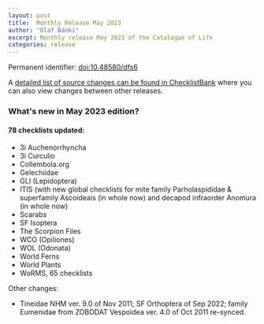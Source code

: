 ```yaml
---
layout: post
title:  Monthly Release May 2023
author: "Olaf Bánki"
excerpt: Monthly release May 2023 of the Catalogue of Life
categories: release
---
```


Permanent identifier: [doi:10.48580/dfs6](https://doi.org/10.48580/dfs6)

A [detailed list of source changes can be found in ChecklistBank](https://www.checklistbank.org/dataset/9893/sourcemetrics?hideUnchanged=true&releaseKey=9887) where you can also view changes between other releases.

### What's new in May 2023 edition?


#### 78 checklists updated:

 - 3i Auchenorrhyncha
 - 3i Curculio
 - Collembola.org
 - Gelechiidae
 - GLI (Lepidoptera)
 - ITIS (with new global checklists for mite family Parholaspididae & superfamily Ascoideais (in whole now) and decapod infraorder Anomura (in whole now)
 - Scarabs
 - SF Isoptera
 - The Scorpion Files
 - WCO (Opiliones)
 - WOL (Odonata)
 - World Ferns
 - World Plants
 - WoRMS, 65 checklists

 Other changes:
 - Tineidae NHM ver. 9.0 of Nov 2011; SF Orthoptera of Sep 2022; family Eumenidae from ZOBODAT Vespoidea ver. 4.0 of Oct 2011 re-synced.
